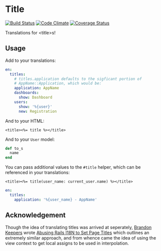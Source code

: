 # Title

[![Build Status](https://travis-ci.org/calebthompson/title.svg)](https://travis-ci.org/calebthompson/title)
[![Code Climate](https://codeclimate.com/github/calebthompson/title.svg)](https://codeclimate.com/github/calebthompson/title)
[![Coverage Status](https://coveralls.io/repos/calebthompson/title/badge.svg)](https://coveralls.io/r/calebthompson/title)

Translations for \<title\>s!

## Usage

Add to your translations:

```yaml
en:
  titles:
    # titles.application defaults to the sigficant portion of
    # AppName::Application, which would be:
    application: AppName
    dashboards:
      show: Dashboard
    users:
      show: '%{user}'
      new: Registration
```

And to your HTML:

```erb
<title><%= title %></title>
```

And to your `User` model:

```ruby
def to_s
  name
end
```

You can pass additional values to the `#title` helper, which can be referenced
in your translations:

```erb
<title><%= title(user_name: current_user.name) %></title>
```

```yaml
en:
  titles:
    application: '%{user_name} - AppName'
```

## Acknowledgement

Though the idea of translating titles was arrived at seperately, [Brandon
Keepers] wrote [Abusing Rails I18N to Set Page Titles] which outlines an
extremely similar approach, and from whence came the idea of using the view
context to get local assigns to be used in interpolation.

[Brandon Keepers]: https://github.com/bkeepers
[Abusing Rails I18N to Set Page Titles]: http://opensoul.org/blog/archives/2012/11/05/abusing-rails-i18n-to-set-page-titles/
